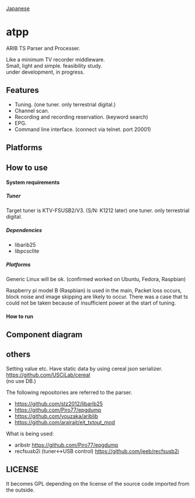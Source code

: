[Japanese](/README_ja.md)


atpp
===============

ARIB TS Parser and Processer.

Like a minimum TV recorder middleware.  
Small, light and simple.
feasibility study.  
under development, in progress.  


Features
------------ 
* Tuning. (one tuner. only terrestrial digital.)
* Channel scan.
* Recording and recording reservation. (keyword search)
* EPG.
* Command line interface. (connect via telnet. port 20001)
  

Platforms
------------

How to use
----------

#### System requirements ####

##### Tuner #####
Target tuner is KTV-FSUSB2/V3. (S/N: K1212 later)
one tuner. only terrestrial digital.

##### Dependencies #####
* libarib25
* libpcsclite

##### Platforms #####
Generic Linux will be ok. (confirmed worked on Ubuntu, Fedora, Raspbian)

Raspberry pi model B (Raspbian) is used in the main,
Packet loss occurs, block noise and image skipping are likely to occur.
There was a case that ts could not be taken because of insufficient power at the start of tuning.

#### How to run ####


Component diagram
------------


others
------------
Setting value etc. Have static data by using cereal json serializer.  
https://github.com/USCiLab/cereal  
(no use DB.)
  
The following repositories are referred to the parser.  
* https://github.com/stz2012/libarib25  
* https://github.com/Piro77/epgdump  
* https://github.com/youzaka/ariblib  
* https://github.com/arairait/eit_txtout_mod  
  
What is being used:  
* aribstr  https://github.com/Piro77/epgdump
* recfsusb2i (tuner<->USB control) https://github.com/jeeb/recfsusb2i  

LICENSE
------------
It becomes GPL depending on the license of the source code imported from the outside.

